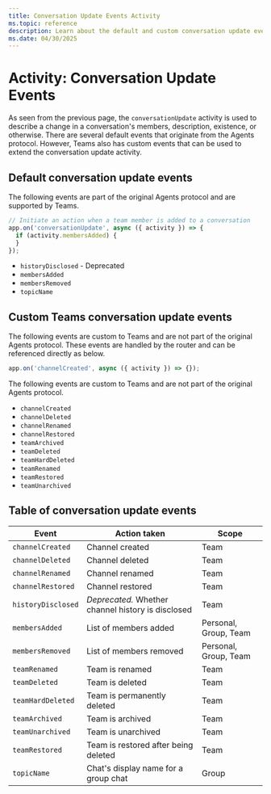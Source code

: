 ```yaml
---
title: Conversation Update Events Activity
ms.topic: reference
description: Learn about the default and custom conversation update events.
ms.date: 04/30/2025
---
```


# Activity: Conversation Update Events

As seen from the previous page, the `conversationUpdate` activity is used to describe a change in a conversation's members, description, existence, or otherwise. There are several default events that originate from the Agents protocol. However, Teams also has custom events that can be used to extend the conversation update activity.

## Default conversation update events

The following events are part of the original Agents protocol and are supported by Teams.

```typescript
// Initiate an action when a team member is added to a conversation
app.on('conversationUpdate', async ({ activity }) => {
  if (activity.membersAdded) {
  }
});
```

- `historyDisclosed` - Deprecated
- `membersAdded`
- `membersRemoved`
- `topicName`

## Custom Teams conversation update events

The following events are custom to Teams and are not part of the original Agents protocol. These events are handled by the router and can be referenced directly as below.

```typescript
app.on('channelCreated', async ({ activity }) => {});
```

The following events are custom to Teams and are not part of the original Agents protocol.

- `channelCreated`
- `channelDeleted`
- `channelRenamed`
- `channelRestored`
- `teamArchived`
- `teamDeleted`
- `teamHardDeleted`
- `teamRenamed`
- `teamRestored`
- `teamUnarchived`

## Table of conversation update events

| Event | Action taken | Scope |
| --- | --- | --- |
| `channelCreated`   | Channel created                                    | Team                  |
| `channelDeleted`   | Channel deleted                                    | Team                  |
| `channelRenamed`   | Channel renamed                                    | Team                  |
| `channelRestored`  | Channel restored                                   | Team                  |
| `historyDisclosed` | _Deprecated._ Whether channel history is disclosed | Team                  |
| `membersAdded`     | List of members added                              | Personal, Group, Team |
| `membersRemoved`   | List of members removed                            | Personal, Group, Team |
| `teamRenamed`      | Team is renamed                                    | Team                  |
| `teamDeleted`      | Team is deleted                                    | Team                  |
| `teamHardDeleted`  | Team is permanently deleted                        | Team                  |
| `teamArchived`     | Team is archived                                   | Team                  |
| `teamUnarchived`   | Team is unarchived                                 | Team                  |
| `teamRestored`     | Team is restored after being deleted               | Team                  |
| `topicName`        | Chat's display name for a group chat               | Group                 |
